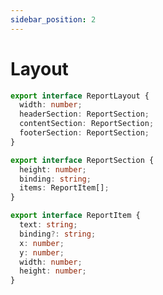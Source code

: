 ```yaml
---
sidebar_position: 2
---
```


# Layout

```ts title="ReportLayout"
export interface ReportLayout {
  width: number;
  headerSection: ReportSection;
  contentSection: ReportSection;
  footerSection: ReportSection;
}
```

```ts title="ReportSection"
export interface ReportSection {
  height: number;
  binding: string;
  items: ReportItem[];
}
```

```ts title="ReportItem"
export interface ReportItem {
  text: string;
  binding?: string;
  x: number;
  y: number;
  width: number;
  height: number;
}
```

